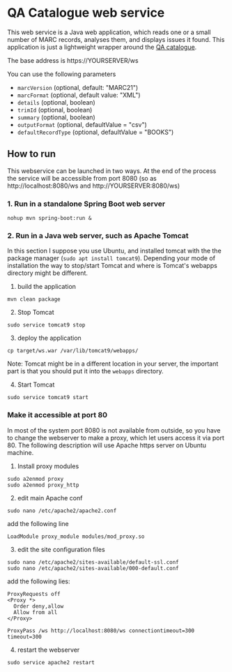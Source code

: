 # QA Catalogue web service

This web service is a Java web application, which reads one or a small number of MARC records, analyses them, and 
displays issues it found. This application is just a lightweight wrapper around the [QA catalogue](https://github.com/piraly/metadata-qa-marc). 

The base address is
https://YOURSERVER/ws

You can use the following parameters

* `marcVersion` (optional, default: "MARC21")
* `marcFormat` (optional, default value: "XML")
* `details` (optional, boolean)
* `trimId` (optional, boolean)
* `summary` (optional, boolean)
* `outputFormat` (optional, defaultValue = "csv")
* `defaultRecordType` (optional, defaultValue = "BOOKS")


## How to run

This webservice can be launched in two ways. At the end of the process the service will be accessible from port 8080 
(so as http://localhost:8080/ws and http://YOURSERVER:8080/ws)


### 1. Run in a standalone Spring Boot web server
```
nohup mvn spring-boot:run &
```

### 2. Run in a Java web server, such as Apache Tomcat

In this section I suppose you use Ubuntu, and installed tomcat with the the package manager (`sudo apt install tomcat9`). 
Depending your mode of installation the way to stop/start Tomcat and where is Tomcat's webapps directory might be different.

1. build the application
```
mvn clean package
```

2. Stop Tomcat
```
sudo service tomcat9 stop
```

3. deploy the application
```
cp target/ws.war /var/lib/tomcat9/webapps/
```
Note: Tomcat might be in a different location in your server, the important part is that you should put it into the `webapps` directory.

4. Start Tomcat
```
sudo service tomcat9 start
```

### Make it accessible at port 80

In most of the system port 8080 is not available from outside, so you have to change the webserver to make a proxy, which let
users access it via port 80. The following description will use Apache https server on Ubuntu machine.

1. Install proxy modules

```
sudo a2enmod proxy
sudo a2enmod proxy_http
```

2. edit main Apache conf
```
sudo nano /etc/apache2/apache2.conf
```
add the following line

```
LoadModule proxy_module modules/mod_proxy.so
```

3. edit the site configuration files

```
sudo nano /etc/apache2/sites-available/default-ssl.conf
sudo nano /etc/apache2/sites-available/000-default.conf
```
add the following lies:

```
ProxyRequests off
<Proxy *>
  Order deny,allow
  Allow from all
</Proxy>

ProxyPass /ws http://localhost:8080/ws connectiontimeout=300 timeout=300
```

4. restart the webserver

```
sudo service apache2 restart
```

